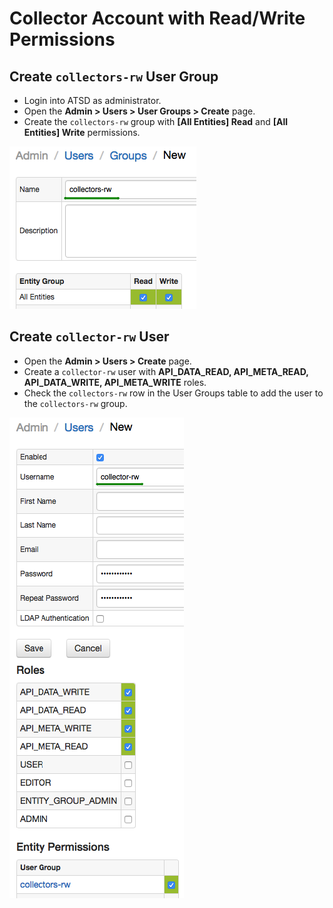 # Collector Account with Read/Write Permissions

## Create `collectors-rw` User Group

* Login into ATSD as administrator.
* Open the **Admin > Users > User Groups > Create** page.
* Create the `collectors-rw` group with **[All Entities] Read** and **[All Entities] Write** permissions.

![collectors group](images/collectors-rw-permissions.png)

## Create `collector-rw` User

* Open the **Admin > Users > Create** page.
* Create a `collector-rw` user with **API_DATA_READ, API_META_READ, API_DATA_WRITE, API_META_WRITE** roles.
* Check the `collectors-rw` row in the User Groups table to add the user to the `collectors-rw` group.

![collector user](images/collector-rw-roles.png)
